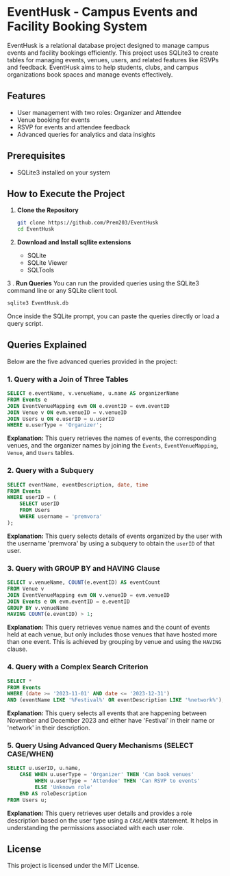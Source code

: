 # EventHusk - Campus Events and Facility Booking System

EventHusk is a relational database project designed to manage campus events and facility bookings efficiently. This project uses SQLite3 to create tables for managing events, venues, users, and related features like RSVPs and feedback. EventHusk aims to help students, clubs, and campus organizations book spaces and manage events effectively.

## Features
- User management with two roles: Organizer and Attendee
- Venue booking for events
- RSVP for events and attendee feedback
- Advanced queries for analytics and data insights

## Prerequisites
- SQLite3 installed on your system

## How to Execute the Project

1. **Clone the Repository**
   ```sh
   git clone https://github.com/Prem203/EventHusk
   cd EventHusk
   ```

2. **Download and Install sqllite extensions**
   - SQLite
   - SQLite Viewer
   - SQLTools

3 . **Run Queries**
   You can run the provided queries using the SQLite3 command line or any SQLite client tool.
   ```sh
   sqlite3 EventHusk.db
   ```

   Once inside the SQLite prompt, you can paste the queries directly or load a query script.

## Queries Explained
Below are the five advanced queries provided in the project:

### 1. Query with a Join of Three Tables
```sql
SELECT e.eventName, v.venueName, u.name AS organizerName
FROM Events e
JOIN EventVenueMapping evm ON e.eventID = evm.eventID
JOIN Venue v ON evm.venueID = v.venueID
JOIN Users u ON e.userID = u.userID
WHERE u.userType = 'Organizer';
```
**Explanation:** This query retrieves the names of events, the corresponding venues, and the organizer names by joining the `Events`, `EventVenueMapping`, `Venue`, and `Users` tables.

### 2. Query with a Subquery
```sql
SELECT eventName, eventDescription, date, time
FROM Events
WHERE userID = (
    SELECT userID
    FROM Users
    WHERE username = 'premvora'
);
```
**Explanation:** This query selects details of events organized by the user with the username 'premvora' by using a subquery to obtain the `userID` of that user.

### 3. Query with GROUP BY and HAVING Clause
```sql
SELECT v.venueName, COUNT(e.eventID) AS eventCount
FROM Venue v
JOIN EventVenueMapping evm ON v.venueID = evm.venueID
JOIN Events e ON evm.eventID = e.eventID
GROUP BY v.venueName
HAVING COUNT(e.eventID) > 1;
```
**Explanation:** This query retrieves venue names and the count of events held at each venue, but only includes those venues that have hosted more than one event. This is achieved by grouping by venue and using the `HAVING` clause.

### 4. Query with a Complex Search Criterion
```sql
SELECT *
FROM Events
WHERE (date >= '2023-11-01' AND date <= '2023-12-31')
AND (eventName LIKE '%Festival%' OR eventDescription LIKE '%network%');
```
**Explanation:** This query selects all events that are happening between November and December 2023 and either have 'Festival' in their name or 'network' in their description.

### 5. Query Using Advanced Query Mechanisms (SELECT CASE/WHEN)
```sql
SELECT u.userID, u.name, 
    CASE WHEN u.userType = 'Organizer' THEN 'Can book venues'
         WHEN u.userType = 'Attendee' THEN 'Can RSVP to events'
         ELSE 'Unknown role'
    END AS roleDescription
FROM Users u;
```
**Explanation:** This query retrieves user details and provides a role description based on the user type using a `CASE/WHEN` statement. It helps in understanding the permissions associated with each user role.


## License
This project is licensed under the MIT License.

